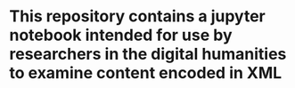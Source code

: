 # This repository contains a jupyter notebook intended for use by researchers in the digital humanities to examine content encoded in XML
